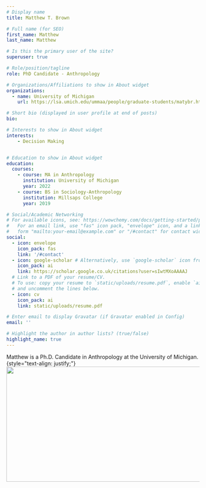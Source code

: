 ```yaml
---
# Display name
title: Matthew T. Brown

# Full name (for SEO)
first_name: Matthew
last_name: Matthew

# Is this the primary user of the site?
superuser: true

# Role/position/tagline
role: PhD Candidate - Anthropology

# Organizations/Affiliations to show in About widget
organizations:
  - name: University of Michigan
    url: https://lsa.umich.edu/ummaa/people/graduate-students/matybr.html

# Short bio (displayed in user profile at end of posts)
bio:

# Interests to show in About widget
interests:
    - Decision Making


# Education to show in About widget
education:
  courses:
    - course: MA in Anthropology
      institution: University of Michigan
      year: 2022
    - course: BS in Sociology-Anthropology
      institution: Millsaps College
      year: 2019

# Social/Academic Networking
# For available icons, see: https://wowchemy.com/docs/getting-started/page-builder/#icons
#   For an email link, use "fas" icon pack, "envelope" icon, and a link in the
#   form "mailto:your-email@example.com" or "/#contact" for contact widget.
social:
  - icon: envelope
    icon_pack: fas
    link: '/#contact'
  - icon: google-scholar # Alternatively, use `google-scholar` icon from `ai` icon pack
    icon_pack: ai
    link: https://scholar.google.co.uk/citations?user=sIwtMXoAAAAJ
  # Link to a PDF of your resume/CV.
  # To use: copy your resume to `static/uploads/resume.pdf`, enable `ai` icons in `params.yaml`,
  # and uncomment the lines below.
  - icon: cv
    icon_pack: ai
    link: static/uploads/resume.pdf

# Enter email to display Gravatar (if Gravatar enabled in Config)
email: ''

# Highlight the author in author lists? (true/false)
highlight_name: true
---
```


Matthew is a Ph.D. Candidate in Anthropology at the University of Michigan. 
{style="text-align: justify;"}
<img src="/authors/admin/_index_files/DJI_0334 (Small).JPG" alt="" width="600px" height="300px"/>